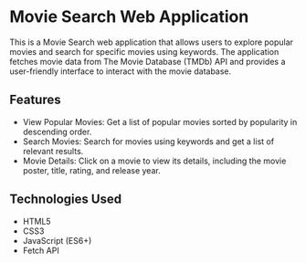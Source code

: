 # Movie Search Web Application

This is a Movie Search web application that allows users to explore popular movies and search for specific movies using keywords. The application fetches movie data from The Movie Database (TMDb) API and provides a user-friendly interface to interact with the movie database.


## Features

- View Popular Movies: Get a list of popular movies sorted by popularity in descending order.
- Search Movies: Search for movies using keywords and get a list of relevant results.
- Movie Details: Click on a movie to view its details, including the movie poster, title, rating, and release year.

## Technologies Used

- HTML5
- CSS3
- JavaScript (ES6+)
- Fetch API
